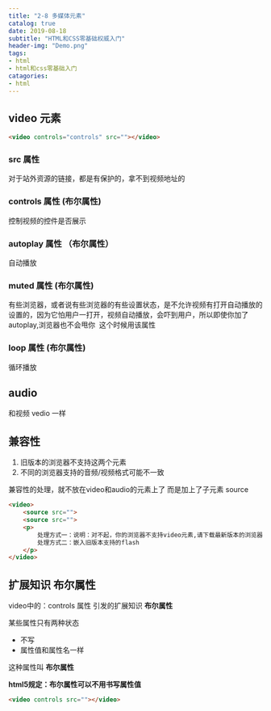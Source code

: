 ```yaml
---
title: "2-8 多媒体元素"
catalog: true
date: 2019-08-18
subtitle: "HTML和CSS零基础权威入门"
header-img: "Demo.png"
tags:
- html
- html和css零基础入门
catagories:
- html
---
```


## video 元素

```html
<video controls="controls" src=""></video>
```
### src 属性

对于站外资源的链接，都是有保护的，拿不到视频地址的

### controls 属性 (布尔属性)

控制视频的控件是否展示

### autoplay 属性 （布尔属性）

自动播放

### muted 属性  (布尔属性)

有些浏览器，或者说有些浏览器的有些设置状态，是不允许视频有打开自动播放的设置的，因为它怕用户一打开，视频自动播放，会吓到用户，所以即使你加了autoplay,浏览器也不会甩你  这个时候用该属性

### loop 属性  (布尔属性)

循环播放

## audio

和视频 vedio 一样

## 兼容性

1. 旧版本的浏览器不支持这两个元素
2. 不同的浏览器支持的音频/视频格式可能不一致

兼容性的处理，就不放在video和audio的元素上了
而是加上了子元素 source

```html
<video>
    <source src="">
    <source src="">
    <p>
        处理方式一：说明：对不起，你的浏览器不支持video元素,请下载最新版本的浏览器
        处理方式二：嵌入旧版本支持的flash
    </p>
</video>
```

## 扩展知识 布尔属性

video中的：controls 属性 引发的扩展知识 **布尔属性**

某些属性只有两种状态
- 不写
- 属性值和属性名一样 

这种属性叫 **布尔属性**

**html5规定：布尔属性可以不用书写属性值**
```html
<video controls src=""></video>
```
